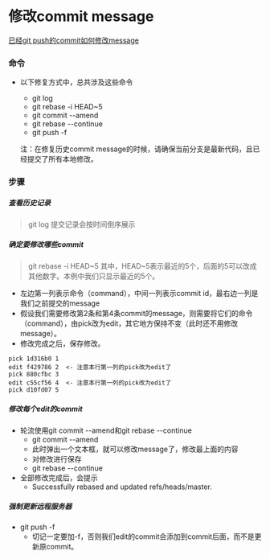 # 修改commit message
[已经git push的commit如何修改message](https://www.jianshu.com/p/ec45ce13289f)

### 命令
- 以下修复方式中，总共涉及这些命令
  - git log
  - git rebase -i HEAD~5
  - git commit --amend
  - git rebase --continue
  - git push -f
  
  注：在修复历史commit message的时候，请确保当前分支是最新代码，且已经提交了所有本地修改。

### 步骤
##### 查看历史记录
> git log
> 提交记录会按时间倒序展示

##### 确定要修改哪些commit
> git rebase -i HEAD~5
> 其中，HEAD~5表示最近的5个，后面的5可以改成其他数字。本例中我们只显示最近的5个。

- 左边第一列表示命令（command），中间一列表示commit id，最右边一列是我们之前提交的message
- 假设我们需要修改第2条和第4条commit的message，则需要将它们的命令（command），由pick改为edit，其它地方保持不变（此时还不用修改message）。
- 修改完成之后，保存修改。
```text
pick 1d316b0 1
edit f429786 2  <- 注意本行第一列的pick改为edit了
pick 880cfbc 3
edit c55cf56 4  <- 注意本行第一列的pick改为edit了
pick d10fd07 5
```
##### 修改每个edit的commit
- 轮流使用git commit --amend和git rebase --continue
  - git commit --amend
  - 此时弹出一个文本框，就可以修改message了，修改最上面的内容
  - 对修改进行保存
  - git rebase --continue
- 全部修改完成后，会提示
  - Successfully rebased and updated refs/heads/master.

##### 强制更新远程服务器
- git push -f
  - 切记一定要加-f，否则我们edit的commit会添加到commit后面，而不是更新原commit。
